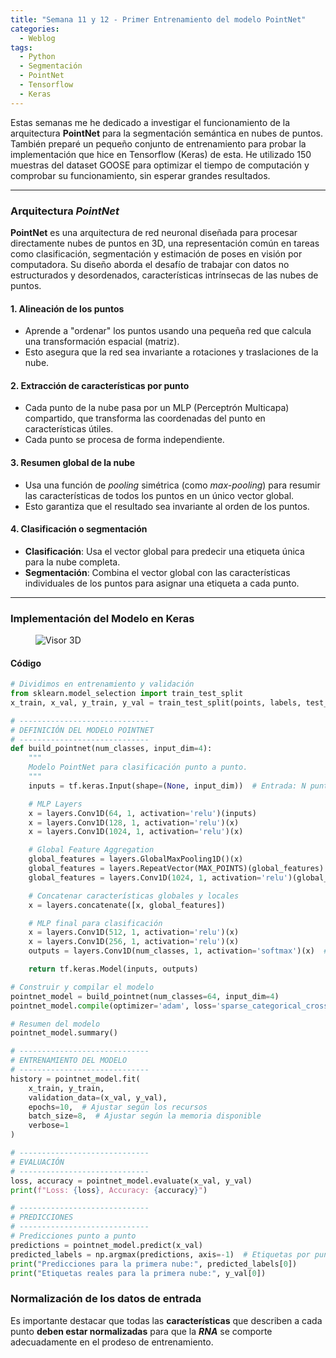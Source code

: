 ```yaml
---
title: "Semana 11 y 12 - Primer Entrenamiento del modelo PointNet"
categories:
  - Weblog
tags:
  - Python
  - Segmentación
  - PointNet
  - Tensorflow
  - Keras
---
```


Estas semanas me he dedicado a investigar el funcionamiento de la arquitectura **PointNet** para la segmentación semántica en nubes de puntos. También preparé un pequeño conjunto de entrenamiento para probar la implementación que hice en Tensorflow (Keras) de esta. He utilizado 150 muestras del dataset GOOSE para optimizar el tiempo de computación y comprobar su funcionamiento, sin esperar grandes resultados.

---

### Arquitectura *PointNet*

**PointNet** es una arquitectura de red neuronal diseñada para procesar directamente nubes de puntos en 3D, una representación común en tareas como clasificación, segmentación y estimación de poses en visión por computadora. Su diseño aborda el desafío de trabajar con datos no estructurados y desordenados, características intrínsecas de las nubes de puntos.

#### 1. **Alineación de los puntos**
- Aprende a "ordenar" los puntos usando una pequeña red que calcula una transformación espacial (matriz).
- Esto asegura que la red sea invariante a rotaciones y traslaciones de la nube.

#### 2. **Extracción de características por punto**
- Cada punto de la nube pasa por un MLP (Perceptrón Multicapa) compartido, que transforma las coordenadas del punto en características útiles.
- Cada punto se procesa de forma independiente.

#### 3. **Resumen global de la nube**
- Usa una función de *pooling* simétrica (como *max-pooling*) para resumir las características de todos los puntos en un único vector global.
- Esto garantiza que el resultado sea invariante al orden de los puntos.

#### 4. **Clasificación o segmentación**
- **Clasificación**: Usa el vector global para predecir una etiqueta única para la nube completa.
- **Segmentación**: Combina el vector global con las características individuales de los puntos para asignar una etiqueta a cada punto.

---

### Implementación del Modelo en Keras

<figure class="align-center" style="max-width: 100%">
  <img src="{{ site.url }}{{ site.baseurl }}/assets/images/pointnet_model.h5.png" alt="Visor 3D">
</figure>

#### Código

```python
# Dividimos en entrenamiento y validación
from sklearn.model_selection import train_test_split
x_train, x_val, y_train, y_val = train_test_split(points, labels, test_size=0.2, random_state=42)

# -----------------------------
# DEFINICIÓN DEL MODELO POINTNET
# -----------------------------
def build_pointnet(num_classes, input_dim=4):
    """
    Modelo PointNet para clasificación punto a punto.
    """
    inputs = tf.keras.Input(shape=(None, input_dim))  # Entrada: N puntos con D características

    # MLP Layers
    x = layers.Conv1D(64, 1, activation='relu')(inputs)
    x = layers.Conv1D(128, 1, activation='relu')(x)
    x = layers.Conv1D(1024, 1, activation='relu')(x)

    # Global Feature Aggregation
    global_features = layers.GlobalMaxPooling1D()(x)
    global_features = layers.RepeatVector(MAX_POINTS)(global_features)  # Repetir para cada punto
    global_features = layers.Conv1D(1024, 1, activation='relu')(global_features)

    # Concatenar características globales y locales
    x = layers.concatenate([x, global_features])

    # MLP final para clasificación
    x = layers.Conv1D(512, 1, activation='relu')(x)
    x = layers.Conv1D(256, 1, activation='relu')(x)
    outputs = layers.Conv1D(num_classes, 1, activation='softmax')(x)  # Clasificación por punto

    return tf.keras.Model(inputs, outputs)

# Construir y compilar el modelo
pointnet_model = build_pointnet(num_classes=64, input_dim=4)
pointnet_model.compile(optimizer='adam', loss='sparse_categorical_crossentropy', metrics=['accuracy'])

# Resumen del modelo
pointnet_model.summary()

# -----------------------------
# ENTRENAMIENTO DEL MODELO
# -----------------------------
history = pointnet_model.fit(
    x_train, y_train,
    validation_data=(x_val, y_val),
    epochs=10,  # Ajustar según los recursos
    batch_size=8,  # Ajustar según la memoria disponible
    verbose=1
)

# -----------------------------
# EVALUACIÓN
# -----------------------------
loss, accuracy = pointnet_model.evaluate(x_val, y_val)
print(f"Loss: {loss}, Accuracy: {accuracy}")

# -----------------------------
# PREDICCIONES
# -----------------------------
# Predicciones punto a punto
predictions = pointnet_model.predict(x_val)
predicted_labels = np.argmax(predictions, axis=-1)  # Etiquetas por punto
print("Predicciones para la primera nube:", predicted_labels[0])
print("Etiquetas reales para la primera nube:", y_val[0])
```

### Normalización de los datos de entrada

Es importante destacar que todas las **características** que describen a cada punto **deben estar normalizadas** para que la ***RNA*** se comporte adecuadamente en el prodeso de entrenamiento.